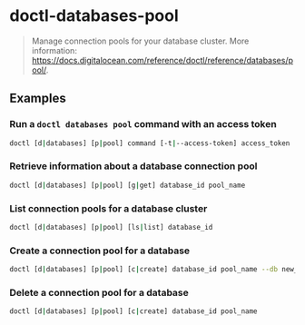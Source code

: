 # doctl-databases-pool

> Manage connection pools for your database cluster. More information: <https://docs.digitalocean.com/reference/doctl/reference/databases/pool/>.

## Examples

### Run a `doctl databases pool` command with an access token

```bash
doctl [d|databases] [p|pool] command [-t|--access-token] access_token
```

### Retrieve information about a database connection pool

```bash
doctl [d|databases] [p|pool] [g|get] database_id pool_name
```

### List connection pools for a database cluster

```bash
doctl [d|databases] [p|pool] [ls|list] database_id
```

### Create a connection pool for a database

```bash
doctl [d|databases] [p|pool] [c|create] database_id pool_name --db new_pool_name --size pool_size
```

### Delete a connection pool for a database

```bash
doctl [d|databases] [p|pool] [c|create] database_id pool_name
```
